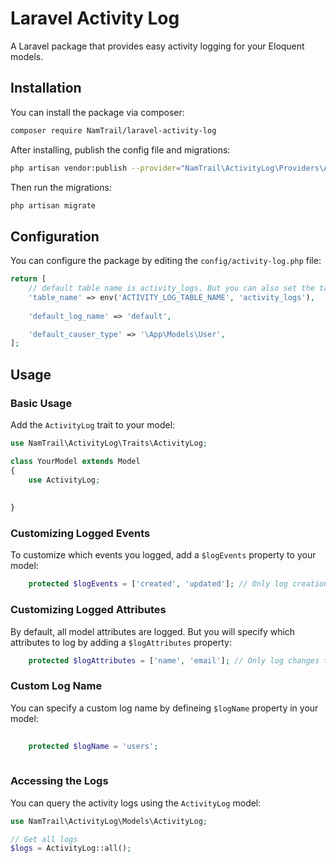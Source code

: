 # Laravel Activity Log

A Laravel package that provides easy activity logging for your Eloquent models.

## Installation

You can install the package via composer:

```bash
composer require NamTrail/laravel-activity-log
```

After installing, publish the config file and migrations:

```bash
php artisan vendor:publish --provider="NamTrail\ActivityLog\Providers\ActivityLogServiceProvider"
```

Then run the migrations:

```bash
php artisan migrate
```

## Configuration

You can configure the package by editing the `config/activity-log.php` file:

```php
return [
    // default table name is activity_logs. But you can also set the table name via env variable. Define ACTIVITY_LOG_TABLE_NAME variable in env file
    'table_name' => env('ACTIVITY_LOG_TABLE_NAME', 'activity_logs'),
    
    'default_log_name' => 'default',

    'default_causer_type' => '\App\Models\User',
];
```

## Usage

### Basic Usage

Add the `ActivityLog` trait to your model:

```php
use NamTrail\ActivityLog\Traits\ActivityLog;

class YourModel extends Model
{
    use ActivityLog;
    
    
}
```

### Customizing Logged Events

To customize which events you logged, add a `$logEvents` property to your model:

```php
    protected $logEvents = ['created', 'updated']; // Only log creation and updates

```

### Customizing Logged Attributes

By default, all model attributes are logged. But you will specify which attributes to log by adding a `$logAttributes` property:

```php   
    protected $logAttributes = ['name', 'email']; // Only log changes to these attributes

```

### Custom Log Name

You can specify a custom log name by defineing `$logName` property in your model:

```php
    
    protected $logName = 'users';
    

```

### Accessing the Logs

You can query the activity logs using the `ActivityLog` model:

```php
use NamTrail\ActivityLog\Models\ActivityLog;

// Get all logs
$logs = ActivityLog::all();

```